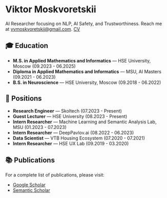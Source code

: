 # Viktor Moskvoretskii

AI Researcher focusing on NLP, AI Safety, and Trustworthiness. Reach me at [vvmoskvoretskii@gmail.com](mailto:vvmoskvoretskii@gmail.com). [CV](https://github.com/VityaVitalich/VityaVitalich/blob/main/Moskvoretskii_CV%20(4).pdf)

## 🎓 Education

- **M.S. in Applied Mathematics and Informatics** — HSE University, Moscow (09.2023 - 06.2025)
- **Diploma in Applied Mathematics and Informatics** — MSU, AI Masters (09.2021 - 06.2023)
- **B.S. in Neuroscience** — HSE University, Moscow (09.2018 - 06.2022)

## 💼 Positions

- **Research Engineer** — Skoltech (07.2023 - Present)
- **Guest Lecturer** — HSE University (08.2023 - Present)
- **Intern Researcher** — Machine Learning and Semantic Analysis Lab, MSU (01.2023 - 07.2023)
- **Intern Researcher** — DeepPavlov.ai (08.2022 - 06.2023)
- **Data Scientist** — VTB Housing Ecosystem (07.2020 - 07.2021)
- **Intern Researcher** — HSE UX Lab (09.2019 - 03.2020)

## 📚 Publications

For a complete list of publications, please visit:
- [Google Scholar](https://scholar.google.com/citations?hl=ru&user=3IDoK8YAAAAJ&view_op=list_works&sortby=pubdate)
- [Semantic Scholar](https://www.semanticscholar.org/author/Viktor-Moskvoretskii/2291142916)

